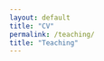 ```yaml
---
layout: default
title: "CV"
permalink: /teaching/
title: "Teaching"
---
```

<!-- Google tag (gtag.js) -->
<script async src="https://www.googletagmanager.com/gtag/js?id=G-ETZN97YVKW"></script>
<script>
  window.dataLayer = window.dataLayer || [];
  function gtag(){dataLayer.push(arguments);}
  gtag('js', new Date());

  gtag('config', 'G-ETZN97YVKW');
  
# Colorado State University

## Instructor
    - Econ 372: History of Economic Institutions and Thought (Summer 2023, Fall 2023, Spring 2024, Summer 2024)
    - [Syllabus](/files/Summer24 Syllabus.pdf)

## Teaching Assistant
    - Econ 635: Microeconomic Analysis I, Graduate Level (Instructor: Anders Fremstad)
    - Econ 606: Macroeconomic Analysis I, Graduate Level (Instructor: Terry Iverson)
    - Econ 306: Intermediate Microeconomics
    - Econ 202: Principles of Microeconomics
    - Econ 204: Principles of Macroeconomics
 
# Florida Atlantic University

## Teaching Assistant
    - Macroeconomics
    - Microeconomics
    - International Trade
    - International Economic Development
